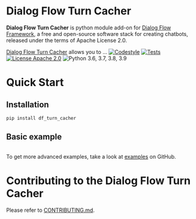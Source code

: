 
# Dialog Flow Turn Cacher

**Dialog Flow Turn Cacher** is python module add-on for [Dialog Flow Framework](https://github.com/deepmipt/dialog_flow_framework), a free and open-source software stack for creating chatbots, released under the terms of Apache License 2.0.


[Dialog Flow Turn Cacher](../..) allows you to ...
[![Codestyle](../../../workflows/codestyle/badge.svg)](../../../actions)
[![Tests](../../../workflows/test_coverage/badge.svg)](../../../actions)
[![License Apache 2.0](https://img.shields.io/badge/license-Apache%202.0-blue.svg)](LICENSE)
![Python 3.6, 3.7, 3.8, 3.9](https://img.shields.io/badge/python-3.6%20%7C%203.7%20%7C%203.8%20%7C%203.9-green.svg)

<!-- TODO: uncomment one of these to add badges to your project description -->
<!-- [![Documentation Status](https://df_turn_cacher.readthedocs.io/en/stable/?badge=stable)]() See readthedocs.io -->
<!-- [![Coverage Status]()]() See coveralls.io -->
<!-- [![PyPI](https://img.shields.io/pypi/v/df_turn_cacher)](https://pypi.org/project/df_turn_cacher/) -->
<!-- [![Downloads](https://pepy.tech/badge/df_turn_cacher)](https://pepy.tech/project/df_turn_cacher) -->

# Quick Start
## Installation
```bash
pip install df_turn_cacher
```

## Basic example
```python

```

To get more advanced examples, take a look at [examples](examples) on GitHub.

# Contributing to the Dialog Flow Turn Cacher

Please refer to [CONTRIBUTING.md](CONTRIBUTING.md).